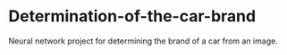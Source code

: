 # Determination-of-the-car-brand
Neural network project for determining the brand of a car from an image.
